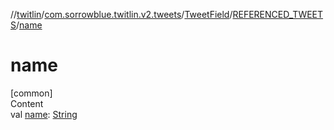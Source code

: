 //[twitlin](../../../index.md)/[com.sorrowblue.twitlin.v2.tweets](../../index.md)/[TweetField](../index.md)/[REFERENCED_TWEETS](index.md)/[name](name.md)



# name  
[common]  
Content  
val [name](name.md): [String](https://kotlinlang.org/api/latest/jvm/stdlib/kotlin/-string/index.html)  



